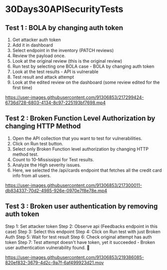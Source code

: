 # 30Days30APISecurityTests

## Test 1 : BOLA by changing auth token

1. Get attacker auth token 
2. Add it in dashboard 
3. Select endpoint in the inventory (PATCH reviews)
4. Review the payload once.
5. Look at the original review (this is the original review)
6. Run test by selecting one BOLA case - BOLA by changing auth token
7. Look at the test results - API is vulnerable
8. Test result and attack attempt
9. Look at the edited review on the dashboard (some review edited for the first time)


https://user-images.githubusercontent.com/91306853/217299424-6736d728-6803-4134-8c97-225193bf7698.mp4

## Test 2 : Broken Function Level Authorization by changing HTTP Method

1. Open the API collection that you want to test for vulnerabilities.
2. Click on Run test button.
3. Select only Broken Function level authorization by changing HTTP method test.
4. Count to 10-Mississippi for Test results.
5. Analyze the High severity issues. 
6. Here, we selected the /api/cards endpoint that fetches all the credit card info from all users.

https://user-images.githubusercontent.com/91306853/217300011-db834337-70d2-4985-926e-0970e7f8e78e.mp4

## Test 3 : Broken user authentication by removing auth token

Step 1: Set attacker token
Step 2: Observe api (Feedbacks endpoint in this case)
Step 3: Select this endpoint
Step 4: Click on Run test with just Broken Auth
Step 5: Wait for test result
Step 6: Check original attempt has auth token
Step 7: Test attempt doesn't have token, yet it succeeded - Broken user authentication vulnerability found. :key:


https://user-images.githubusercontent.com/91306853/219386085-820ef832-3679-4d2c-9a7f-6af499923d21.mov


